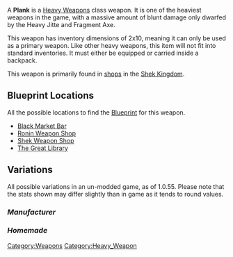 A **Plank** is a [Heavy Weapons](Heavy_Weapons.md "wikilink") class weapon.
It is one of the heaviest weapons in the game, with a massive amount of
blunt damage only dwarfed by the Heavy Jitte and Fragment Axe.

This weapon has inventory dimensions of 2x10, meaning it can only be
used as a primary weapon. Like other heavy weapons, this item will not
fit into standard inventories. It must either be equipped or carried
inside a backpack.

This weapon is primarily found in [shops](Shek_Weapon_Shop.md "wikilink")
in the [Shek Kingdom](03%20-%20Projects%20&%20Wikis/Kenshi/Kenshi%20Wiki/Kenshi%20Wiki%20Template/Shek_Kingdom.md "wikilink").

## Blueprint Locations

<span class="">All the possible locations to find the
</span>[Blueprint](Blueprints.md "wikilink")<span class=""> for this
weapon.</span>

- [Black Market Bar](Black_Market_Bar.md "wikilink")
- [Ronin Weapon Shop](Ronin_Weapon_Shop.md "wikilink")
- [Shek Weapon Shop](Shek_Weapon_Shop.md "wikilink")
- [The Great Library](The_Great_Library.md "wikilink")

## Variations

All possible variations in an un-modded game, as of 1.0.55. Please note
that the stats shown may differ slightly than in game as it tends to
round values.

### *Manufacturer*

### *Homemade*

[Category:Weapons](Category:Weapons "wikilink")
[Category:Heavy_Weapon](Category:Heavy_Weapon "wikilink")